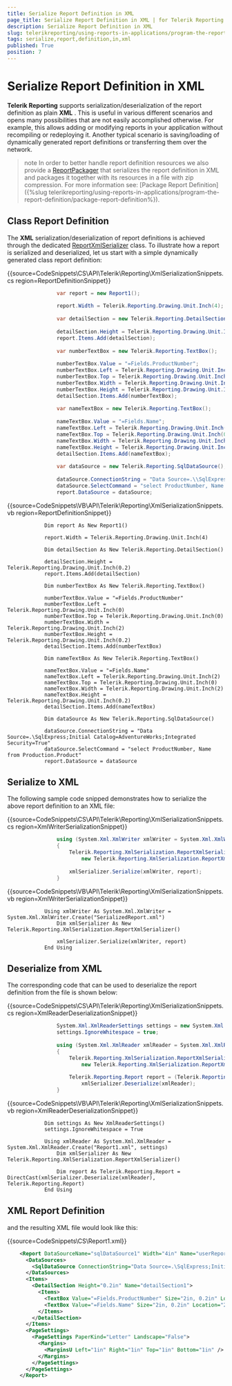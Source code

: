 ```yaml
---
title: Serialize Report Definition in XML
page_title: Serialize Report Definition in XML | for Telerik Reporting Documentation
description: Serialize Report Definition in XML
slug: telerikreporting/using-reports-in-applications/program-the-report-definition/serialize-report-definition-in-xml
tags: serialize,report,definition,in,xml
published: True
position: 7
---
```


# Serialize Report Definition in XML



__Telerik Reporting__  supports serialization/deserialization of the report definition as plain         __XML__ . This is useful in various         different scenarios and opens many possibilities that are not easily accomplished otherwise. For example, this allows         adding or modifying reports in your application without recompiling or redeploying it. Another typical scenario is         saving/loading of dynamically generated report definitions or transferring them over the network.       

>note In order to better handle report definition resources we also provide a           [ReportPackager](/reporting/api/Telerik.Reporting.ReportPackager)           that serializes the report definition in XML and packages it together with its resources in a file with zip compression.           For more information see: [Package Report Definition]({%slug telerikreporting/using-reports-in-applications/program-the-report-definition/package-report-definition%}).         


## Class Report Definition

The __XML__  serialization/deserialization of report definitions is achieved through the dedicated           [ReportXmlSerializer](/reporting/api/Telerik.Reporting.XmlSerialization.ReportXmlSerializer)           class. To illustrate how a report is serialized and deserialized, let us start with a simple dynamically generated class report definition:         

{{source=CodeSnippets\CS\API\Telerik\Reporting\XmlSerializationSnippets.cs region=ReportDefinitionSnippet}}
````C#
	            var report = new Report1();
	
	            report.Width = Telerik.Reporting.Drawing.Unit.Inch(4);
	
	            var detailSection = new Telerik.Reporting.DetailSection();
	
	            detailSection.Height = Telerik.Reporting.Drawing.Unit.Inch(0.2);
	            report.Items.Add(detailSection);
	
	            var numberTextBox = new Telerik.Reporting.TextBox();
	
	            numberTextBox.Value = "=Fields.ProductNumber";
	            numberTextBox.Left = Telerik.Reporting.Drawing.Unit.Inch(0);
	            numberTextBox.Top = Telerik.Reporting.Drawing.Unit.Inch(0);
	            numberTextBox.Width = Telerik.Reporting.Drawing.Unit.Inch(2);
	            numberTextBox.Height = Telerik.Reporting.Drawing.Unit.Inch(0.2);
	            detailSection.Items.Add(numberTextBox);
	
	            var nameTextBox = new Telerik.Reporting.TextBox();
	
	            nameTextBox.Value = "=Fields.Name";
	            nameTextBox.Left = Telerik.Reporting.Drawing.Unit.Inch(2);
	            nameTextBox.Top = Telerik.Reporting.Drawing.Unit.Inch(0);
	            nameTextBox.Width = Telerik.Reporting.Drawing.Unit.Inch(2);
	            nameTextBox.Height = Telerik.Reporting.Drawing.Unit.Inch(0.2);
	            detailSection.Items.Add(nameTextBox);
	
	            var dataSource = new Telerik.Reporting.SqlDataSource();
	
	            dataSource.ConnectionString = "Data Source=.\\SqlExpress;Initial Catalog=AdventureWorks;Integrated Security=True";
	            dataSource.SelectCommand = "select ProductNumber, Name from Production.Product";
	            report.DataSource = dataSource;
````
{{source=CodeSnippets\VB\API\Telerik\Reporting\XmlSerializationSnippets.vb region=ReportDefinitionSnippet}}
````VB
	        Dim report As New Report1()
	
	        report.Width = Telerik.Reporting.Drawing.Unit.Inch(4)
	
	        Dim detailSection As New Telerik.Reporting.DetailSection()
	
	        detailSection.Height = Telerik.Reporting.Drawing.Unit.Inch(0.2)
	        report.Items.Add(detailSection)
	
	        Dim numberTextBox As New Telerik.Reporting.TextBox()
	
	        numberTextBox.Value = "=Fields.ProductNumber"
	        numberTextBox.Left = Telerik.Reporting.Drawing.Unit.Inch(0)
	        numberTextBox.Top = Telerik.Reporting.Drawing.Unit.Inch(0)
	        numberTextBox.Width = Telerik.Reporting.Drawing.Unit.Inch(2)
	        numberTextBox.Height = Telerik.Reporting.Drawing.Unit.Inch(0.2)
	        detailSection.Items.Add(numberTextBox)
	
	        Dim nameTextBox As New Telerik.Reporting.TextBox()
	
	        nameTextBox.Value = "=Fields.Name"
	        nameTextBox.Left = Telerik.Reporting.Drawing.Unit.Inch(2)
	        nameTextBox.Top = Telerik.Reporting.Drawing.Unit.Inch(0)
	        nameTextBox.Width = Telerik.Reporting.Drawing.Unit.Inch(2)
	        nameTextBox.Height = Telerik.Reporting.Drawing.Unit.Inch(0.2)
	        detailSection.Items.Add(nameTextBox)
	
	        Dim dataSource As New Telerik.Reporting.SqlDataSource()
	
	        dataSource.ConnectionString = "Data Source=.\SqlExpress;Initial Catalog=AdventureWorks;Integrated Security=True"
	        dataSource.SelectCommand = "select ProductNumber, Name from Production.Product"
	        report.DataSource = dataSource
````



## Serialize to XML

The following sample code snipped demonstrates how to serialize the above report definition to an XML file:

{{source=CodeSnippets\CS\API\Telerik\Reporting\XmlSerializationSnippets.cs region=XmlWriterSerializationSnippet}}
````C#
	            using (System.Xml.XmlWriter xmlWriter = System.Xml.XmlWriter.Create("SerializedReport.xml"))
	            {
	                Telerik.Reporting.XmlSerialization.ReportXmlSerializer xmlSerializer =
	                    new Telerik.Reporting.XmlSerialization.ReportXmlSerializer();
	
	                xmlSerializer.Serialize(xmlWriter, report);
	            }
````
{{source=CodeSnippets\VB\API\Telerik\Reporting\XmlSerializationSnippets.vb region=XmlWriterSerializationSnippet}}
````VB
	        Using xmlWriter As System.Xml.XmlWriter = System.Xml.XmlWriter.Create("SerializedReport.xml")
	            Dim xmlSerializer As New Telerik.Reporting.XmlSerialization.ReportXmlSerializer()
	
	            xmlSerializer.Serialize(xmlWriter, report)
	        End Using
````



## Deserialize from XML

The corresponding code that can be used to deserialize the report definition from the file is shown below:

{{source=CodeSnippets\CS\API\Telerik\Reporting\XmlSerializationSnippets.cs region=XmlReaderDeserializationSnippet}}
````C#
	            System.Xml.XmlReaderSettings settings = new System.Xml.XmlReaderSettings();
	            settings.IgnoreWhitespace = true;
	
	            using (System.Xml.XmlReader xmlReader = System.Xml.XmlReader.Create("Report1.xml", settings))
	            {
	                Telerik.Reporting.XmlSerialization.ReportXmlSerializer xmlSerializer =
	                    new Telerik.Reporting.XmlSerialization.ReportXmlSerializer();
	
	                Telerik.Reporting.Report report = (Telerik.Reporting.Report)
	                    xmlSerializer.Deserialize(xmlReader);
	            }
````
{{source=CodeSnippets\VB\API\Telerik\Reporting\XmlSerializationSnippets.vb region=XmlReaderDeserializationSnippet}}
````VB
	        Dim settings As New XmlReaderSettings()
	        settings.IgnoreWhitespace = True
	
	        Using xmlReader As System.Xml.XmlReader = System.Xml.XmlReader.Create("Report1.xml", settings)
	            Dim xmlSerializer As New Telerik.Reporting.XmlSerialization.ReportXmlSerializer()
	
	            Dim report As Telerik.Reporting.Report = DirectCast(xmlSerializer.Deserialize(xmlReader), Telerik.Reporting.Report)
	        End Using
````



## XML Report Definition

and the resulting XML file would look like this:

{{source=CodeSnippets\CS\Report1.xml}}
````XML
	<Report DataSourceName="sqlDataSource1" Width="4in" Name="userReport1" xmlns="http://schemas.telerik.com/reporting/2012/2">
	  <DataSources>
	    <SqlDataSource ConnectionString="Data Source=.\SqlExpress;Initial Catalog=AdventureWorks;Integrated Security=True" SelectCommand="select ProductNumber, Name from Production.Product" Name="sqlDataSource1" />
	  </DataSources>
	  <Items>
	    <DetailSection Height="0.2in" Name="detailSection1">
	      <Items>
	        <TextBox Value="=Fields.ProductNumber" Size="2in, 0.2in" Location="0in, 0cm" Name="textBox1" />
	        <TextBox Value="=Fields.Name" Size="2in, 0.2in" Location="2in, 0cm" Name="textBox2" />
	      </Items>
	    </DetailSection>
	  </Items>
	  <PageSettings>
	    <PageSettings PaperKind="Letter" Landscape="False">
	      <Margins>
	        <MarginsU Left="1in" Right="1in" Top="1in" Bottom="1in" />
	      </Margins>
	    </PageSettings>
	  </PageSettings>
	</Report>
````

